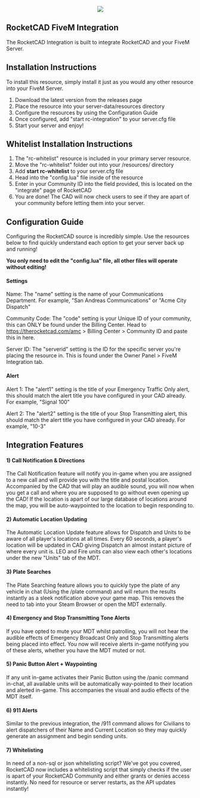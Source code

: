 <p align="center">
  <img src="https://i.imgur.com/jPYeXxF.png">
</p>

## RocketCAD FiveM Integration

The RocketCAD Integration is built to integrate RocketCAD and your FiveM Server.

## Installation Instructions

To install this resource, simply install it just as you would any other resource into your FiveM Server. 

1) Download the latest version from the releases page
2) Place the resource into your server-data/resources directory
3) Configure the resources by using the Configuration Guide
4) Once configured, add "start rc-integration" to your server.cfg file
5) Start your server and enjoy!

## Whitelist Installation Instructions

1) The "rc-whitelist" resource is included in your primary server resource.
2) Move the "rc-whitelist" folder out into your /resources/ directory
3) Add **start rc-whitelist** to your server.cfg file
4) Head into the "config.lua" file inside of the resource
5) Enter in your Community ID into the field provided, this is located on the "integrate" page of RocketCAD
6) You are done! The CAD will now check users to see if they are apart of your community before letting them into your server.

## Configuration Guide

Configuring the RocketCAD source is incredibly simple. Use the resources below to find quickly understand each option to get your server back up and running!

**You only need to edit the "config.lua" file, all other files will operate without editing!**

#### Settings

Name: The "name" setting is the name of your Communications Department. For example, "San Andreas Communications" or "Acme City Dispatch"

Community Code: The "code" setting is your Unique ID of your community, this can ONLY be found under the Billing Center. Head to https://therocketcad.com/amc > Billing Center > Community ID and paste this in here.

Server ID: The "serverid" setting is the ID for the specific server you're placing the resource in. This is found under the Owner Panel > FiveM Integration tab.

#### Alert

Alert 1: The "alert1" setting is the title of your Emergency Traffic Only alert, this should match the alert title you have configured in your CAD already. For example, "Signal 100"

Alert 2: The "alert2" setting is the title of your Stop Transmitting alert, this should match the alert title you have configured in your CAD already. For example, "10-3"

## Integration Features

#### 1) Call Notification & Directions
The Call Notification feature will notify you in-game when you are assigned to a new call and will provide you with the title and postal location. Accompanied by the CAD that will play an audible sound, you will now when you get a call and where you are supposed to go without even opening up the CAD! If the location is apart of our large database of locations around the map, you will be auto-waypointed to the location to begin responding to.

#### 2) Automatic Location Updating
The Automatic Location Update feature allows for Dispatch and Units to be aware of all player's locations at all times. Every 60 seconds, a player's location will be updated in CAD giving Dispatch an almost instant picture of where every unit is. LEO and Fire units can also view each other's locations under the new "Units" tab of the MDT.

#### 3) Plate Searches
The Plate Searching feature allows you to quickly type the plate of any vehicle in chat (Using the /plate command) and will return the results instantly as a sleek notification above your game map. This removes the need to tab into your Steam Browser or open the MDT externally.

#### 4) Emergency and Stop Transmitting Tone Alerts
If you have opted to mute your MDT whilst patrolling, you will not hear the audible effects of Emergency Broadcast Only and Stop Transmitting alerts being placed into effect. You now will receive alerts in-game notifying you of these alerts, whether you have the MDT muted or not.

#### 5) Panic Button Alert + Waypointing
If any unit in-game activates their Panic Button using the /panic command in-chat, all available units will be automatically way-pointed to their location and alerted in-game. This accompanies the visual and audio effects of the MDT itself.

#### 6) 911 Alerts
Similar to the previous integration, the /911 command allows for Civilians to alert dispatchers of their Name and Current Location so they may quickly generate an assignment and begin sending units.

#### 7) Whitelisting
In need of a non-sql or json whitelisting script? We've got you covered, RocketCAD now includes a whitelisting script that simply checks if the user is apart of your RocketCAD Community and either grants or denies access instantly. No need for resource or server restarts, as the API updates instantly!
